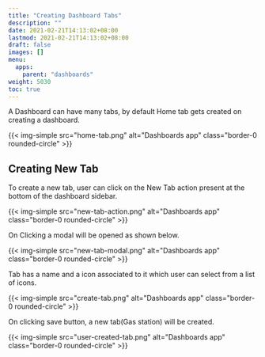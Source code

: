```yaml
---
title: "Creating Dashboard Tabs"
description: ""
date: 2021-02-21T14:13:02+08:00
lastmod: 2021-02-21T14:13:02+08:00
draft: false
images: []
menu:
  apps:
    parent: "dashboards"
weight: 5030
toc: true
---
```


A Dashboard can have many tabs, by default Home tab gets created on creating a dashboard.

{{< img-simple src="home-tab.png" alt="Dashboards app" class="border-0 rounded-circle" >}}

## Creating New Tab

To create a new tab, user can click on the New Tab action present at the bottom of the dashboard sidebar. <br/>

{{< img-simple src="new-tab-action.png" alt="Dashboards app" class="border-0 rounded-circle" >}}

On Clicking a modal will be opened as shown below. <br/>

{{< img-simple src="new-tab-modal.png" alt="Dashboards app" class="border-0 rounded-circle" >}}

Tab has a name and a icon associated to it which user can select from a list of icons.

{{< img-simple src="create-tab.png" alt="Dashboards app" class="border-0 rounded-circle" >}}

On clicking save button, a new tab(Gas station) will be created.

{{< img-simple src="user-created-tab.png" alt="Dashboards app" class="border-0 rounded-circle" >}}



